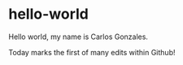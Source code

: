 # hello-world
Hello world, my name is Carlos Gonzales.

Today marks the first of many edits within Github!
